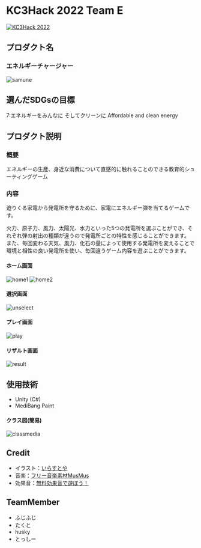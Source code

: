 # KC3Hack 2022 Team E

[![KC3Hack 2022](https://kc3.me/hack/wp-content/uploads/2022/01/kc3hack2022ogp@2x.png)](https://kc3.me/hack)

## プロダクト名
### エネルギーチャージャー
![samune](https://user-images.githubusercontent.com/68993961/160266737-32cf33d2-9d8d-44f7-95dc-49a0486e73af.png)


## 選んだSDGsの目標
7:エネルギーをみんなに そしてクリーンに Affordable and clean energy

## プロダクト説明
### 概要
エネルギーの生産、身近な消費について直感的に触れることのできる教育的シューティングゲーム

### 内容
迫りくる家電から発電所を守るために、家電にエネルギー弾を当てるゲームです。

火力、原子力、風力、太陽光、水力といった5つの発電所を選ぶことができ、それぞれ弾の射出の種類が違うので発電所ごとの特性を感じることができます。
また、毎回変わる天気、風力、化石の量によって使用する発電所を変えることで環境と相性の良い発電所を使い、毎回違うゲーム内容を遊ぶことができます。

#### ホーム画面
![home1](https://user-images.githubusercontent.com/68993961/160268050-3b8a7f0b-95c7-498b-b363-8650b3c93ea1.png)
![home2](https://user-images.githubusercontent.com/68993961/160268051-feaf24d0-6bb6-4986-807c-627e0e077441.png)

#### 選択画面
![unselect](https://user-images.githubusercontent.com/68993961/160268052-b7ad309b-b40a-4513-8a9b-57cdef67b916.png)

#### プレイ画面
![play](https://user-images.githubusercontent.com/68993961/160268055-7f986b4a-a77e-48e4-b2cd-1cf888f2ef94.png)

#### リザルト画面
![result](https://user-images.githubusercontent.com/68993961/160268058-0783fc78-86d9-4fa7-bcae-2aa6130cf20c.png)

## 使用技術
- Unity (C#)
- MediBang Paint

#### クラス図(簡易)
![classmedia](https://user-images.githubusercontent.com/68993961/160268488-bc84dd05-c17b-4edc-a726-9aae668dd4a9.png)


## Credit
- イラスト：[いらすとや](https://www.irasutoya.com/)
- 音楽：[フリー音楽素材MusMus](https://musmus.main.jp/)
- 効果音：[無料効果音で遊ぼう！](https://taira-komori.jpn.org/)

## TeamMember
- ふじふじ
- たくと
- husky
- とっしー
